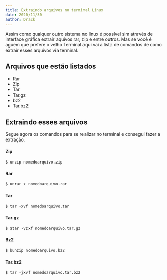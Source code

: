 ```yaml
---
title: Extraindo arquivos no terminal Linux
date: 2020/11/30
author: Drack
---
```

Assim como qualquer outro sistema no linux é possível sim através de interface gráfica extrair aquivos rar, zip e entre outros. Mas se você é aguem que prefere o velho Terminal aqui vai a lista de comandos de como extrair esses arquivos via terminal.

## Arquivos que estão listados

 - Rar
 - Zip
 - Tar
 - Tar.gz
 - bz2 
 - Tar.bz2

## Extraindo esses arquivos

Segue agora os comandos para se realizar no terminal e consegui fazer a extração.

#### Zip
```
$ unzip nomedoarquivo.zip
```
#### Rar
```
$ unrar x nomedoarquivo.rar
```
#### Tar
```
$ tar -xvf nomedoarquivo.tar
```
#### Tar.gz
```
$ $tar -vzxf nomedoarquivo.tar.gz
```
#### Bz2
```
$ bunzip nomedoarquivo.bz2
```
#### Tar.bz2
```
$ tar -jxvf nomedoarquivo.tar.bz2
```
